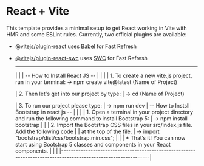 # React + Vite

This template provides a minimal setup to get React working in Vite with HMR and some ESLint rules.
Currently, two official plugins are available:

- [@vitejs/plugin-react](https://github.com/vitejs/vite-plugin-react/blob/main/packages/plugin-react/README.md) uses [Babel](https://babeljs.io/) for Fast Refresh  
- [@vitejs/plugin-react-swc](https://github.com/vitejs/vite-plugin-react-swc) uses [SWC](https://swc.rs/) for Fast Refresh

    ---------------------------------------------------------------------------------------------------------------
   |                                                                                                              |
   |                                    -- How to Install React JS --                                             |
   |                                                                                                              |
   |        1. To create a new vite.js project, run in your terminal:
                -> npm create vite@latest (Name of Project)

   |        2. Then let's get into our project by type:                                                           |
                -> cd (Name of Project)

   |        3. To run our project please type:                                                                    |
                -> npm run dev
   |                               -- How to Instsll Bootstrap in react js --                                     |
   |                                                                                                              |
   |        1. Open a terminal in your project directory and run the following command to install Bootstrap 5:    |
                -> npm install bootstrap
   |                                                                                                              |
   |        2. Import the Bootstrap CSS files in your src/index.js file. Add the following code    |
   |        at the top of the file.                                                                               |
                -> import "bootstrap/dist/css/bootstrap.min.css";
   |                                                                                                              |
   |        * That’s it! You can now start using Bootstrap 5 classes and components in your React components.     |
   |                                                                                                              |
   |--------------------------------------------------------------------------------------------------------------|